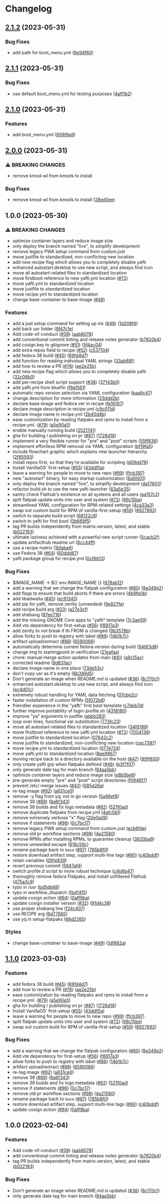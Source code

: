 # Changelog

## [2.1.2](https://github.com/celestecaprine/silverbrew/compare/v2.1.1...v2.1.2) (2023-05-31)


### Bug Fixes

* add path for boot_menu.yml ([6e94f60](https://github.com/celestecaprine/silverbrew/commit/6e94f6069b973f0793e5093f7b7b6c6bb624a4a2))

## [2.1.1](https://github.com/celestecaprine/silverbrew/compare/v2.1.0...v2.1.1) (2023-05-31)


### Bug Fixes

* use default boot_menu.yml for testing purposes ([4aff1b2](https://github.com/celestecaprine/silverbrew/commit/4aff1b211c14f1d1dd0daba096735ffdb5e040aa))

## [2.1.0](https://github.com/celestecaprine/silverbrew/compare/v2.0.0...v2.1.0) (2023-05-31)


### Features

* add boot_menu.yml ([659f8a9](https://github.com/celestecaprine/silverbrew/commit/659f8a9c18a66b5718533972d18a8e0bc00aff33))

## [2.0.0](https://github.com/celestecaprine/silverbrew/compare/v1.0.0...v2.0.0) (2023-05-31)


### ⚠ BREAKING CHANGES

* remove kmod-wl from kmods to install

### Bug Fixes

* remove kmod-wl from kmods to install ([28ed0ee](https://github.com/celestecaprine/silverbrew/commit/28ed0eef6eb3f0b7aac8b179f48ed164c77cab41))

## 1.0.0 (2023-05-30)


### ⚠ BREAKING CHANGES

* optimize container layers and reduce image size
* only deploy the branch named "live", to simplify development
* remove legacy PWA setup command from custom.just
* move justfile to standardized, non-conflicting new location
* add new recipe flag which allows you to completely disable yafti
* enhanced autostart.desktop to use new script, and always find icon
* move all autostart-related files to standardized location
* move firstboot reference to new yafti.yml location ([#72](https://github.com/celestecaprine/silverbrew/issues/72))
* move yafti.yml to standardized location
* move justfile to standardized location
* move recipe.yml to standardized location
* change base-container to base-image ([#49](https://github.com/celestecaprine/silverbrew/issues/49))

### Features

* add a just setup command for setting up nix ([#48](https://github.com/celestecaprine/silverbrew/issues/48)) ([1d208f6](https://github.com/celestecaprine/silverbrew/commit/1d208f6eaec5000daab9e4bce69e5547a916df89))
* add back usr folder ([9f47c1e](https://github.com/celestecaprine/silverbrew/commit/9f47c1eddfc00779de2fc4c07bb6816bda9adf76))
* Add code-of-conduct ([#39](https://github.com/celestecaprine/silverbrew/issues/39)) ([aab8078](https://github.com/celestecaprine/silverbrew/commit/aab8078cfdc7d2354e057a0ca4771d3a53d2df4c))
* add conventional commit linting and release notes generator ([b7820b4](https://github.com/celestecaprine/silverbrew/commit/b7820b4ba312ca939d0dc977ed9f6a08d135324b))
* add cosign.key to gitignore ([#51](https://github.com/celestecaprine/silverbrew/issues/51)) ([5f4ac04](https://github.com/celestecaprine/silverbrew/commit/5f4ac049a7f60bb55e40da809e29ac1dd9f65fc9))
* add extra repos field to recipe ([#52](https://github.com/celestecaprine/silverbrew/issues/52)) ([c537104](https://github.com/celestecaprine/silverbrew/commit/c537104ba2695a3c843ba7e67e7a118665f50c9a))
* add fedora 38 build ([#45](https://github.com/celestecaprine/silverbrew/issues/45)) ([69fd4d7](https://github.com/celestecaprine/silverbrew/commit/69fd4d7a57c5ce39331e47e8dedeb2a2f643190f))
* add function for reading individual YAML strings ([33ab88f](https://github.com/celestecaprine/silverbrew/commit/33ab88f7940b6e360d3e8d7f4a1b0b393547dd92))
* add how to review a PR ([#76](https://github.com/celestecaprine/silverbrew/issues/76)) ([ae2e25b](https://github.com/celestecaprine/silverbrew/commit/ae2e25b92f5ebebed2fcaad53ecfab651a639d12))
* add new recipe flag which allows you to completely disable yafti ([32c06b0](https://github.com/celestecaprine/silverbrew/commit/32c06b0867b0e4f66c3d1dfa303530682c16a52f))
* add per-recipe shell script support ([#38](https://github.com/celestecaprine/silverbrew/issues/38)) ([37143b0](https://github.com/celestecaprine/silverbrew/commit/37143b0e23582f8754808b77aee4b594bb877ba1))
* add yafti.yml from bluefin ([f9a1561](https://github.com/celestecaprine/silverbrew/commit/f9a1561f2c8a718890f4d932db8ce625342610e2))
* automatic repo version selection via YAML configuration ([baa8c47](https://github.com/celestecaprine/silverbrew/commit/baa8c47ffa97ae25077d205432bec0c549b27319))
* change description for more information ([33ddd2b](https://github.com/celestecaprine/silverbrew/commit/33ddd2bbac6eebbf4716af0465808f2e2fe56ebc))
* declare base image and fedora ver in recipe ([fe16187](https://github.com/celestecaprine/silverbrew/commit/fe16187a92400865b4f96e82ce4d6781478bdfe6))
* declare image description in recipe.yml ([c9c011d](https://github.com/celestecaprine/silverbrew/commit/c9c011d842a9ef9ec5d3976a0fd167b22ca0f0ed))
* declare image name in recipe.yml ([2b40d4b](https://github.com/celestecaprine/silverbrew/commit/2b40d4b4367c669f1e557194db7bc14ac40f8b53))
* ease customization by reading flatpaks and rpms to install from a recipe.yml. ([#79](https://github.com/celestecaprine/silverbrew/issues/79)) ([a5e90a5](https://github.com/celestecaprine/silverbrew/commit/a5e90a588f58a938405bf513d1032955be34028e))
* enable manually running build ([2521741](https://github.com/celestecaprine/silverbrew/commit/2521741049e25b13c3865225be26c3d63aa84a21))
* gha for building / publishing on pr ([#87](https://github.com/celestecaprine/silverbrew/issues/87)) ([1726d18](https://github.com/celestecaprine/silverbrew/commit/1726d182ee95ce5eb13f47212799a68b63c5aefc))
* implement a very flexible runner for "pre" and "post" scripts ([55ff636](https://github.com/celestecaprine/silverbrew/commit/55ff6363be7a783a5949ede05575d2936a4c6e29))
* implement effortless RPM removal via YAML configuration ([bf19fa5](https://github.com/celestecaprine/silverbrew/commit/bf19fa5eca5b6440f4cfe83aa33c2c2e5797d33e))
* include flowchart graphic which explains new launcher hierarchy ([2f85593](https://github.com/celestecaprine/silverbrew/commit/2f85593176abfe9eafdd59780d7909e386af4c15))
* install repos first, so that they're available for scripting ([d09dd76](https://github.com/celestecaprine/silverbrew/commit/d09dd7624355076616735f82e066f364c0d02470))
* Install VanillaOS' first-setup ([#55](https://github.com/celestecaprine/silverbrew/issues/55)) ([43ddf0a](https://github.com/celestecaprine/silverbrew/commit/43ddf0a123911f9dedc3a76dcfc314a7cb37e871))
* leave a warning for people to move to new repo ([#99](https://github.com/celestecaprine/silverbrew/issues/99)) ([ffcb397](https://github.com/celestecaprine/silverbrew/commit/ffcb3973bd540d679ab033ed94de6336b903e7dd))
* new "autostart" binary, for easy startup customization ([8a5fd31](https://github.com/celestecaprine/silverbrew/commit/8a5fd31f8877ff425dd360ab2cd8a63e67ddd95a))
* only deploy the branch named "live", to simplify development ([da17603](https://github.com/celestecaprine/silverbrew/commit/da17603567bd7206a844d932c1cac34329d05817))
* refactor build.sh to use the new yafti launcher ([63a5e35](https://github.com/celestecaprine/silverbrew/commit/63a5e3583b1f3fdd4224e5f7cf9844c7a2b3f0da))
* sanity check Flathub's existence on all systems and all users ([aa157c2](https://github.com/celestecaprine/silverbrew/commit/aa157c2514f8725e7535501fc4a02f95544a5850))
* split flatpak update units into user and system ([#72](https://github.com/celestecaprine/silverbrew/issues/72)) ([99c15be](https://github.com/celestecaprine/silverbrew/commit/99c15be6f012cb590891c5ef16b2613dc538d144))
* streamlined YAML configuration for RPM-related settings ([4ca33a3](https://github.com/celestecaprine/silverbrew/commit/4ca33a3fe37afeb14a5e764813f623be7c2af042))
* swap out custom build for RPM of vanilla-first-setup ([#59](https://github.com/celestecaprine/silverbrew/issues/59)) ([6927892](https://github.com/celestecaprine/silverbrew/commit/6927892581dadf8f31419a0d9b070bb7268513ba))
* switch to separate build script ([68122c8](https://github.com/celestecaprine/silverbrew/commit/68122c87cacbadc47bd85403c2d1c5b5b49eab3f))
* switch to yafti for first boot ([0b669f5](https://github.com/celestecaprine/silverbrew/commit/0b669f5bb502c5e334474c54c95fbb7fed184b36))
* tag PR builds independently from matrix.version, latest, and stable ([b022183](https://github.com/celestecaprine/silverbrew/commit/b02218386235e6d40a11a48b5b1171e9acf8d1eb))
* ultimate laziness achieved with a powerful new script runner ([5cacb2f](https://github.com/celestecaprine/silverbrew/commit/5cacb2fcd86aa499aba4188ef6357e7e008373bc))
* update artifacthub readme url ([6cc44ff](https://github.com/celestecaprine/silverbrew/commit/6cc44ff4a9462727260733d9c973aae5a3f90c46))
* use a recipe matrix ([1bfabe6](https://github.com/celestecaprine/silverbrew/commit/1bfabe674e92dd5bf7fc12956941857de4eacd0a))
* use Fedora 38 ([#64](https://github.com/celestecaprine/silverbrew/issues/64)) ([60ddd67](https://github.com/celestecaprine/silverbrew/commit/60ddd67713b1fd843377276dbefb1afd54e23cc0))
* yafti package group for recipe.yml ([0cf6b13](https://github.com/celestecaprine/silverbrew/commit/0cf6b13b6c44135848ae9a400b2fa3aa5aed657d))


### Bug Fixes

* $IMAGE_NAME -&gt; ${{ env.IMAGE_NAME }} ([678ab12](https://github.com/celestecaprine/silverbrew/commit/678ab12c5ac41751775ca6898d09e2d09ea2d8b3))
* add a warning that we change the flatpak configuration ([#80](https://github.com/celestecaprine/silverbrew/issues/80)) ([9a349e2](https://github.com/celestecaprine/silverbrew/commit/9a349e2625791b90c11f640938060344ec3e4bd5))
* add flags to ensure that build aborts if there are errors ([4b9fe0b](https://github.com/celestecaprine/silverbrew/commit/4b9fe0b05bd138cebd825e67cb6c5a062181d6d8))
* add libadwaita ([#45](https://github.com/celestecaprine/silverbrew/issues/45)) ([ec91345](https://github.com/celestecaprine/silverbrew/commit/ec91345bc71b373b3fa5aff4ad3df0eefec45fa4))
* add pip for yafti, remove zenity (unneeded) ([9e827fe](https://github.com/celestecaprine/silverbrew/commit/9e827fe6be1495221cecc83746d266a78c55ba96))
* add recipe build arg ([#23](https://github.com/celestecaprine/silverbrew/issues/23)) ([a27e3cf](https://github.com/celestecaprine/silverbrew/commit/a27e3cfa13fbf76e145a6fcd4bb469d42daf5995))
* add shebang ([97ee716](https://github.com/celestecaprine/silverbrew/commit/97ee7169f4a287520b516bc377b90046b717daaf))
* add the missing GNOME Core apps to "yafti" template ([7c3ae59](https://github.com/celestecaprine/silverbrew/commit/7c3ae599e521fdab197dd8710f3b38b057d3f007))
* Add vte dependency for first-setup ([#56](https://github.com/celestecaprine/silverbrew/issues/56)) ([f8917a3](https://github.com/celestecaprine/silverbrew/commit/f8917a3258196f85b8e3805f5ebcb1c9c0db06a7))
* add zenity to not break if th FROM is changed ([9b3578b](https://github.com/celestecaprine/silverbrew/commit/9b3578b2175d4ad2427736ff7a7e3bc962ea35f0))
* allow forks to push to registry with label ([#86](https://github.com/celestecaprine/silverbrew/issues/86)) ([14b1b7c](https://github.com/celestecaprine/silverbrew/commit/14b1b7cb044ec616817aa30075609469dcb9986b))
* artifact upload/extract ([#88](https://github.com/celestecaprine/silverbrew/issues/88)) ([6590066](https://github.com/celestecaprine/silverbrew/commit/6590066ebcf72d6c4a56730dd682088db17d7df0))
* automatically determine current fedora version during build ([946f3d8](https://github.com/celestecaprine/silverbrew/commit/946f3d82eec8bfb12a187c00b31aa5ac512fa0d7))
* change img to startingpoint in verification ([21eafaa](https://github.com/celestecaprine/silverbrew/commit/21eafaa3c09c888f8b90a0345855a5024a24dacb))
* chore: manual merge action updates from main  ([#41](https://github.com/celestecaprine/silverbrew/issues/41)) ([a9c15ac](https://github.com/celestecaprine/silverbrew/commit/a9c15ac30655689f15e83e2534335f2b49a4622b))
* corrected readme ([9d831ac](https://github.com/celestecaprine/silverbrew/commit/9d831ac736a658ae9949e17363abacfb37618f2b))
* declare image name in one place ([73de53c](https://github.com/celestecaprine/silverbrew/commit/73de53cd39fbc4a5c84e27d9df7215f91d689ab4))
* don't copy usr as it's empty ([8b389d5](https://github.com/celestecaprine/silverbrew/commit/8b389d5f049c6e9c74c9a742edf798d52beaab28))
* Don't generate an image when README.md is updated ([#36](https://github.com/celestecaprine/silverbrew/issues/36)) ([8c170cf](https://github.com/celestecaprine/silverbrew/commit/8c170cfe89dd306eec0940f4dc50ed245c94bc2b))
* enhanced autostart.desktop to use new script, and always find icon ([ec4d01c](https://github.com/celestecaprine/silverbrew/commit/ec4d01caa8dfeeb152e474a40d7485903be98edd))
* extremely robust handling for YAML data fetching ([07cbe2c](https://github.com/celestecaprine/silverbrew/commit/07cbe2cc08908ffef4a4543f2e50f0c3a80ed559))
* faster installation of custom RPMs ([5f072b8](https://github.com/celestecaprine/silverbrew/commit/5f072b8b671ccb68b8e15aff62abebda4ac1115a))
* friendlier experience in the "yafti" first boot template ([c7deb7d](https://github.com/celestecaprine/silverbrew/commit/c7deb7d6fe3aa4256d7a79123ffc250a24165263))
* further improve portability of login-profile.sh ([4318180](https://github.com/celestecaprine/silverbrew/commit/4318180a7c134fc06c83bac550c90c50678550d8))
* improve "yq" arguments in justfile ([abbb283](https://github.com/celestecaprine/silverbrew/commit/abbb283dbe69d1e126a8bf41141c517cdda0d488))
* loop over lines, functional var substitution ([773fc23](https://github.com/celestecaprine/silverbrew/commit/773fc23804d7f6d5c044d46c28564a62d709f171))
* move all autostart-related files to standardized location ([34f6189](https://github.com/celestecaprine/silverbrew/commit/34f6189d26043b0efb4242d186cfc211a0a16c14))
* move firstboot reference to new yafti.yml location ([#72](https://github.com/celestecaprine/silverbrew/issues/72)) ([7004136](https://github.com/celestecaprine/silverbrew/commit/700413653ee904c20a5ba2eb365dcfda33c77fec))
* move justfile to standardized location ([07642c2](https://github.com/celestecaprine/silverbrew/commit/07642c2f43167d13b51ef3b29fa0679908fa8d93))
* move justfile to standardized, non-conflicting new location ([cec7397](https://github.com/celestecaprine/silverbrew/commit/cec73978cf2ff49b0aad5278485e8854f5738519))
* move recipe.yml to standardized location ([077e724](https://github.com/celestecaprine/silverbrew/commit/077e7243f264840cb71b801335cc9b728ee73813))
* move yafti.yml to standardized location ([8ee9967](https://github.com/celestecaprine/silverbrew/commit/8ee996722f698d585651b252d60ef57d59fc1627))
* moving recipe back to a directory available on the host ([#47](https://github.com/celestecaprine/silverbrew/issues/47)) ([95ff830](https://github.com/celestecaprine/silverbrew/commit/95ff830b49649fd3d76f54e7cce1727ace6ac6c6))
* only create yafti grp when flatpaks defined ([#46](https://github.com/celestecaprine/silverbrew/issues/46)) ([b3f7f07](https://github.com/celestecaprine/silverbrew/commit/b3f7f07d6ceca0489d699c6d2dfa4d995588c5c1))
* only generate date tag for main branch ([94aa5bb](https://github.com/celestecaprine/silverbrew/commit/94aa5bb8df2aac0985d4c9422b19b0c03a3f25b0))
* optimize container layers and reduce image size ([e8b5be6](https://github.com/celestecaprine/silverbrew/commit/e8b5be6e83099043a4aa51460154940af3ee7ce2))
* pre-generate empty "pre" and "post" script directories ([f0946f7](https://github.com/celestecaprine/silverbrew/commit/f0946f74b9c93c46a57186d7df6d9310c1fb508b))
* prevent /etc/ merge issues ([#43](https://github.com/celestecaprine/silverbrew/issues/43)) ([085d26a](https://github.com/celestecaprine/silverbrew/commit/085d26aa1acd7252c1c54fbd18661fed1a69d4e1))
* re-tag image ([#92](https://github.com/celestecaprine/silverbrew/issues/92)) ([a831ce0](https://github.com/celestecaprine/silverbrew/commit/a831ce00df84d94e2bdb48013f650bcbb5b39568))
* remove -y flag from yq; not in  go version ([5a98ef6](https://github.com/celestecaprine/silverbrew/commit/5a98ef653293d5d3a9b4f0920d3625291a93601a))
* remove 38 ([#89](https://github.com/celestecaprine/silverbrew/issues/89)) ([8a6f343](https://github.com/celestecaprine/silverbrew/commit/8a6f3433ad45b0f9f3da974a691001c02f498fb1))
* remove 38 builds and fix logo metadata ([#62](https://github.com/celestecaprine/silverbrew/issues/62)) ([521f0ad](https://github.com/celestecaprine/silverbrew/commit/521f0adcda598a1bf494d969df375f0c0a03a10c))
* remove duplicate flatpaks from recipe.yml ([4afc5b1](https://github.com/celestecaprine/silverbrew/commit/4afc5b1b4482ec6eb5e1841cbb57d3d9e3d98f5c))
* remove extremely verbose "x" flag ([20e0a06](https://github.com/celestecaprine/silverbrew/commit/20e0a06588e9b0e4edb3522f4d9602d2e681f4af))
* remove if statements ([#96](https://github.com/celestecaprine/silverbrew/issues/96)) ([0c7bc17](https://github.com/celestecaprine/silverbrew/commit/0c7bc17666ae038a0504d24a0e683f724c734527))
* remove legacy PWA setup command from custom.just ([ecb6fde](https://github.com/celestecaprine/silverbrew/commit/ecb6fdebb17240de5a80c8cf9e54d99623f0dab6))
* remove old pr workflow sections ([#98](https://github.com/celestecaprine/silverbrew/issues/98)) ([4a21580](https://github.com/celestecaprine/silverbrew/commit/4a21580f4e4d40692449bae61a75a555e8569be1))
* remove RPMs after installing RPMs, to guarantee cleanup ([3920ba9](https://github.com/celestecaprine/silverbrew/commit/3920ba9ab53fd75e5b54fdecdd330e0a80fcc0bb))
* remove unneeded escape ([616c59c](https://github.com/celestecaprine/silverbrew/commit/616c59c90bebd1d4dda24d5c28fa35adb067b13a))
* rename package back to `base` ([#97](https://github.com/celestecaprine/silverbrew/issues/97)) ([785b8f0](https://github.com/celestecaprine/silverbrew/commit/785b8f0d8adb8513bbe94b8918bfc0033ee0ca45))
* restore download artifact step, support multi-line tags ([#90](https://github.com/celestecaprine/silverbrew/issues/90)) ([c40bddf](https://github.com/celestecaprine/silverbrew/commit/c40bddfdf39a61545700ecb8123a02abd24a4f8f))
* retain variables ([091e939](https://github.com/celestecaprine/silverbrew/commit/091e9396f2929bee6a3cf1606439377f75f13a92))
* revert previous commit ([5947af4](https://github.com/celestecaprine/silverbrew/commit/5947af45da9ea324ab8c52e09142c916791d88e2))
* switch profile.d script to more robust technique ([c4b6b47](https://github.com/celestecaprine/silverbrew/commit/c4b6b4760606c9f70c30a88c9b20474e5698cc95))
* thoroughly remove fedora Flatpaks, and install unfiltered Flathub ([475a3c9](https://github.com/celestecaprine/silverbrew/commit/475a3c91cdfced27b73ad80a6d5e1ec19617d932))
* typo in /usr ([bd5db68](https://github.com/celestecaprine/silverbrew/commit/bd5db68387150ee04afc348bfdfd42afdc4db167))
* typo in workflow_dispatch ([fbd14f5](https://github.com/celestecaprine/silverbrew/commit/fbd14f502f6c2ceaeb02f6b7ddab246b7a507171))
* update cosign action ([#94](https://github.com/celestecaprine/silverbrew/issues/94)) ([0aff9ba](https://github.com/celestecaprine/silverbrew/commit/0aff9bac374c3494f57a360fd4426afe705bfee9))
* update cosign installer version ([#32](https://github.com/celestecaprine/silverbrew/issues/32)) ([91d4c38](https://github.com/celestecaprine/silverbrew/commit/91d4c3877ca61595f4e1f6a5cfa5dbf4dcc0e596))
* use proper shebang line ([f24c407](https://github.com/celestecaprine/silverbrew/commit/f24c4072fdb09f117f8e2b58baf017883725b7a0))
* use RECIPE arg ([6d77885](https://github.com/celestecaprine/silverbrew/commit/6d778859c82924e920198c69c2e27bbabdf3ea3e))
* use yq in setup-flatpaks ([66d2265](https://github.com/celestecaprine/silverbrew/commit/66d22650f02cb4c551675614168b44eb89cb8345))


### Styles

* change base-container to base-image ([#49](https://github.com/celestecaprine/silverbrew/issues/49)) ([1df862a](https://github.com/celestecaprine/silverbrew/commit/1df862aae8472f765828043d0ae1bea2953b61a0))

## [1.1.0](https://github.com/ublue-os/base/compare/v1.0.0...v1.1.0) (2023-03-03)


### Features

* add fedora 38 build ([#45](https://github.com/ublue-os/base/issues/45)) ([69fd4d7](https://github.com/ublue-os/base/commit/69fd4d7a57c5ce39331e47e8dedeb2a2f643190f))
* add how to review a PR ([#76](https://github.com/ublue-os/base/issues/76)) ([ae2e25b](https://github.com/ublue-os/base/commit/ae2e25b92f5ebebed2fcaad53ecfab651a639d12))
* ease customization by reading flatpaks and rpms to install from a recipe.yml. ([#79](https://github.com/ublue-os/base/issues/79)) ([a5e90a5](https://github.com/ublue-os/base/commit/a5e90a588f58a938405bf513d1032955be34028e))
* gha for building / publishing on pr ([#87](https://github.com/ublue-os/base/issues/87)) ([1726d18](https://github.com/ublue-os/base/commit/1726d182ee95ce5eb13f47212799a68b63c5aefc))
* Install VanillaOS' first-setup ([#55](https://github.com/ublue-os/base/issues/55)) ([43ddf0a](https://github.com/ublue-os/base/commit/43ddf0a123911f9dedc3a76dcfc314a7cb37e871))
* leave a warning for people to move to new repo ([#99](https://github.com/ublue-os/base/issues/99)) ([ffcb397](https://github.com/ublue-os/base/commit/ffcb3973bd540d679ab033ed94de6336b903e7dd))
* split flatpak update units into user and system ([#72](https://github.com/ublue-os/base/issues/72)) ([99c15be](https://github.com/ublue-os/base/commit/99c15be6f012cb590891c5ef16b2613dc538d144))
* swap out custom build for RPM of vanilla-first-setup ([#59](https://github.com/ublue-os/base/issues/59)) ([6927892](https://github.com/ublue-os/base/commit/6927892581dadf8f31419a0d9b070bb7268513ba))


### Bug Fixes

* add a warning that we change the flatpak configuration ([#80](https://github.com/ublue-os/base/issues/80)) ([9a349e2](https://github.com/ublue-os/base/commit/9a349e2625791b90c11f640938060344ec3e4bd5))
* Add vte dependency for first-setup ([#56](https://github.com/ublue-os/base/issues/56)) ([f8917a3](https://github.com/ublue-os/base/commit/f8917a3258196f85b8e3805f5ebcb1c9c0db06a7))
* allow forks to push to registry with label ([#86](https://github.com/ublue-os/base/issues/86)) ([14b1b7c](https://github.com/ublue-os/base/commit/14b1b7cb044ec616817aa30075609469dcb9986b))
* artifact upload/extract ([#88](https://github.com/ublue-os/base/issues/88)) ([6590066](https://github.com/ublue-os/base/commit/6590066ebcf72d6c4a56730dd682088db17d7df0))
* re-tag image ([#92](https://github.com/ublue-os/base/issues/92)) ([a831ce0](https://github.com/ublue-os/base/commit/a831ce00df84d94e2bdb48013f650bcbb5b39568))
* remove 38 ([#89](https://github.com/ublue-os/base/issues/89)) ([8a6f343](https://github.com/ublue-os/base/commit/8a6f3433ad45b0f9f3da974a691001c02f498fb1))
* remove 38 builds and fix logo metadata ([#62](https://github.com/ublue-os/base/issues/62)) ([521f0ad](https://github.com/ublue-os/base/commit/521f0adcda598a1bf494d969df375f0c0a03a10c))
* remove if statements ([#96](https://github.com/ublue-os/base/issues/96)) ([0c7bc17](https://github.com/ublue-os/base/commit/0c7bc17666ae038a0504d24a0e683f724c734527))
* remove old pr workflow sections ([#98](https://github.com/ublue-os/base/issues/98)) ([4a21580](https://github.com/ublue-os/base/commit/4a21580f4e4d40692449bae61a75a555e8569be1))
* rename package back to `base` ([#97](https://github.com/ublue-os/base/issues/97)) ([785b8f0](https://github.com/ublue-os/base/commit/785b8f0d8adb8513bbe94b8918bfc0033ee0ca45))
* restore download artifact step, support multi-line tags ([#90](https://github.com/ublue-os/base/issues/90)) ([c40bddf](https://github.com/ublue-os/base/commit/c40bddfdf39a61545700ecb8123a02abd24a4f8f))
* update cosign action ([#94](https://github.com/ublue-os/base/issues/94)) ([0aff9ba](https://github.com/ublue-os/base/commit/0aff9bac374c3494f57a360fd4426afe705bfee9))

## 1.0.0 (2023-02-04)


### Features

* Add code-of-conduct ([#39](https://github.com/ublue-os/base/issues/39)) ([aab8078](https://github.com/ublue-os/base/commit/aab8078cfdc7d2354e057a0ca4771d3a53d2df4c))
* add conventional commit linting and release notes generator ([b7820b4](https://github.com/ublue-os/base/commit/b7820b4ba312ca939d0dc977ed9f6a08d135324b))
* tag PR builds independently from matrix.version, latest, and stable ([b022183](https://github.com/ublue-os/base/commit/b02218386235e6d40a11a48b5b1171e9acf8d1eb))


### Bug Fixes

* Don't generate an image when README.md is updated ([#36](https://github.com/ublue-os/base/issues/36)) ([8c170cf](https://github.com/ublue-os/base/commit/8c170cfe89dd306eec0940f4dc50ed245c94bc2b))
* only generate date tag for main branch ([94aa5bb](https://github.com/ublue-os/base/commit/94aa5bb8df2aac0985d4c9422b19b0c03a3f25b0))
